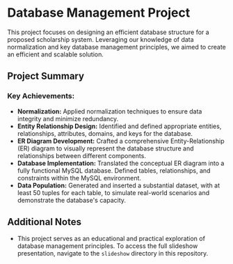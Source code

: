 # Database Management Project
This project focuses on designing an efficient database structure for a proposed scholarship system. Leveraging our knowledge of data normalization and key database management principles, we aimed to create an efficient and scalable solution.

## Project Summary

### Key Achievements:
- **Normalization:** Applied normalization techniques to ensure data integrity and minimize redundancy. 
- **Entity Relationship Design:** Identified and defined appropriate entities, relationships, attributes, domains, and keys for the database.
- **ER Diagram Development:** Crafted a comprehensive Entity-Relationship (ER) diagram to visually represent the database structure and relationships between different components.
- **Database Implementation:** Translated the conceptual ER diagram into a fully functional MySQL database. Defined tables, relationships, and constraints within the MySQL environment.
- **Data Population:** Generated and inserted a substantial dataset, with at least 50 tuples for each table, to simulate real-world scenarios and demonstrate the database's capacity.

## Additional Notes

- This project serves as an educational and practical exploration of database management principles. To access the full slideshow presentation, navigate to the `slideshow` directory in this repository.







